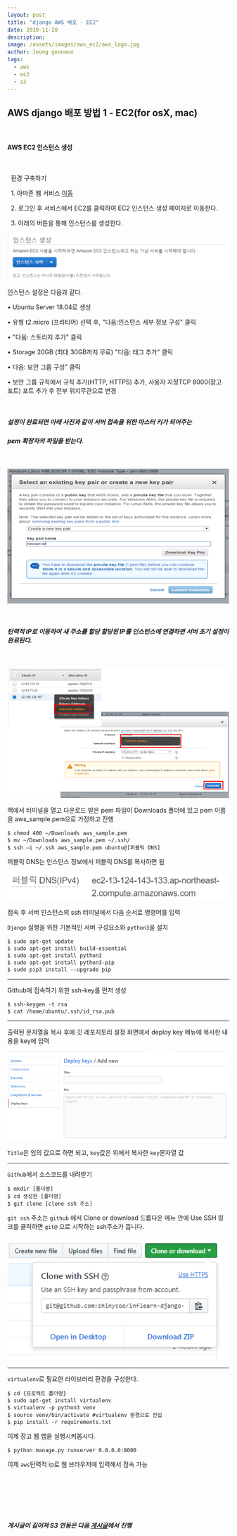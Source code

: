 ```yaml
---
layout: post
title: "django AWS 배포 - EC2"
date: 2019-11-20
description:
image: /assets/images/aws_ec2/aws_logo.jpg
author: Jeong geonwoo
tags:
  - aws
  - ec2
  - s3
---
```


## AWS django 배포 방법 1 - EC2(for osX, mac)

<br/>

#### AWS EC2 인스턴스 생성

<br/>

&nbsp; 환경 구축하기
  
&nbsp; 1. 아마존 웹 서비스 [이동](https://aws.amazon.com)

&nbsp; 2. 로그인 후 서비스에서 EC2를 클릭하여 EC2 인스턴스 생성 페이지로 이동한다.

&nbsp; 3. 아래의 버튼을 통해 인스턴스를 생성한다.

![](/assets/images/aws_ec2/aws_instance.png)

인스턴스 설정은 다음과 같다.

• Ubuntu Server 18.04로 생성

• 유형 t2.micro (프리티어) 선택 후, "다음:인스턴스 세부 정보 구성" 클릭

• "다음: 스토리지 추가" 클릭

• Storage 20GB (최대 30GB까지 무료) "다음: 태그 추가" 클릭

• 다음: 보안 그룹 구성” 클릭

• 보안 그룹 규칙에서 규칙 추가(HTTP, HTTPS) 추가, 사용자 지정TCP 8000(장고 포트) 포트 추가 후 전부 위치무관으로 변경

<br/>

##### 설정이 완료되면 아래 사진과 같이 서버 접속을 위한 마스터 키가 되어주는
##### pem 확장자의 파일을 받는다.

<br/>

![](/assets/images/aws_ec2/aws_pem.png)

<br/>

##### 탄력적 IP로 이동하여 새 주소를 할당 할당된 IP를 인스턴스에 연결하면 서버 초기 설정이 완료된다.

<br/>

![](/assets/images/aws_ec2/aws_newip.png)


맥에서 터미널을 열고 다운로드 받은 pem 파일이 Downloads 폴더에 있고 pem 이름을 aws_sample.pem으로 가정하고 진행

	$ chmod 400 ~/Downloads aws_sample.pem
	$ mv ~/Downloads aws_sample.pem ~/.ssh/
	$ ssh –i ~/.ssh aws_sample.pem ubuntu@[퍼블릭 DNS] 
    
퍼블릭 DNS는 인스턴스 정보에서 퍼블릭 DNS를 복사하면 됨

![](/assets/images/aws_ec2/aws_publicdns.png)

접속 후 서버 인스턴스의 ssh 터미널에서 다음 순서로 명령어를 입력

`Django` 실행을 위한 기본적인 서버 구성요소와 `python3`을 설치

    $ sudo apt-get update
    $ sudo apt-get install build-essential
    $ sudo apt-get install python3
    $ sudo apt-get install python3-pip
    $ sudo pip3 install --upgrade pip

---

Github에 접속하기 위한 ssh-key를 먼저 생성

    $ ssh-keygen -t rsa
    $ cat /home/ubuntu/.ssh/id_rsa.pub

---

출력된 문자열을 복사 후에 깃 레포지토리 설정 화면에서 deploy key 메뉴에 복사한 내용을 key에 입력

![](/assets/images/aws_ec2/aws_gitkey.png)

`Title`은 임의 값으로 하면 되고, `key`값은 위에서 복사한 `key`문자열 값

---

`Github`에서 소스코드를 내려받기

    $ mkdir [폴더명]
    $ cd 생성한 [풀더명]
    $ git clone [clone ssh 주소]

`git ssh` 주소는 `github` 에서  Clone or download 드롭다운 메뉴 안에 Use SSH 링크를 클릭하면 `git@` 으로 시작하는 ssh주소가 뜹니다.

![](/assets/images/aws_ec2/aws_gitssh.png)

---

`virtualenv`로 필요한 라이브러리 환경을 구성한다.

    $ cd {프로젝트 폴더명}
    $ sudo apt-get install virtualenv
    $ virtualenv -p python3 venv
    $ source venv/bin/activate #virtualenv 환경으로 진입
    $ pip install -r requirements.txt


이제 장고 웹 앱을 실행시켜봅시다.

    $ python manage.py runserver 0.0.0.0:8000

이제 `aws`탄력적 ip로 웹 브라우저에 입력해서 접속 가능

<br/>

<br/> 

<br/>

<br/>

<br/>

##### 게시글이 길어져 S3 연동은 다음 [게시글]()에서 진행